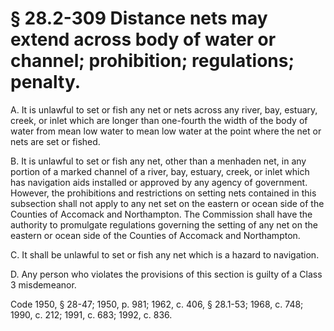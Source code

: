 # § 28.2-309 Distance nets may extend across body of water or channel; prohibition; regulations; penalty.

<p>A. It is unlawful to set or fish any net or nets across any river, bay, estuary, creek, or inlet which are longer than one-fourth the width of the body of water from mean low water to mean low water at the point where the net or nets are set or fished.</p><p>B. It is unlawful to set or fish any net, other than a menhaden net, in any portion of a marked channel of a river, bay, estuary, creek, or inlet which has navigation aids installed or approved by any agency of government. However, the prohibitions and restrictions on setting nets contained in this subsection shall not apply to any net set on the eastern or ocean side of the Counties of Accomack and Northampton. The Commission shall have the authority to promulgate regulations governing the setting of any net on the eastern or ocean side of the Counties of Accomack and Northampton.</p><p>C. It shall be unlawful to set or fish any net which is a hazard to navigation.</p><p>D. Any person who violates the provisions of this section is guilty of a Class 3 misdemeanor.</p><p>Code 1950, § 28-47; 1950, p. 981; 1962, c. 406, § 28.1-53; 1968, c. 748; 1990, c. 212; 1991, c. 683; 1992, c. 836.</p>